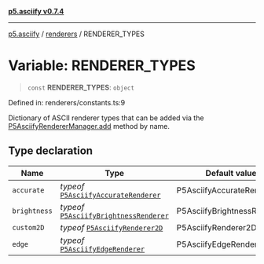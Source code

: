 [**p5.asciify v0.7.4**](../../../README.md)

***

[p5.asciify](../../../README.md) / [renderers](../README.md) / RENDERER\_TYPES

# Variable: RENDERER\_TYPES

> `const` **RENDERER\_TYPES**: `object`

Defined in: renderers/constants.ts:9

Dictionary of ASCII renderer types that can be added via the [P5AsciifyRendererManager.add](../classes/P5AsciifyRendererManager.md#add) method by name.

## Type declaration

| Name | Type | Default value | Defined in |
| ------ | ------ | ------ | ------ |
| <a id="accurate"></a> `accurate` | *typeof* [`P5AsciifyAccurateRenderer`](../namespaces/2d/namespaces/feature/classes/P5AsciifyAccurateRenderer.md) | P5AsciifyAccurateRenderer | renderers/constants.ts:11 |
| <a id="brightness"></a> `brightness` | *typeof* [`P5AsciifyBrightnessRenderer`](../namespaces/2d/namespaces/feature/classes/P5AsciifyBrightnessRenderer.md) | P5AsciifyBrightnessRenderer | renderers/constants.ts:10 |
| <a id="custom2d"></a> `custom2D` | *typeof* [`P5AsciifyRenderer2D`](../namespaces/2d/classes/P5AsciifyRenderer2D.md) | P5AsciifyRenderer2D | renderers/constants.ts:13 |
| <a id="edge"></a> `edge` | *typeof* [`P5AsciifyEdgeRenderer`](../namespaces/2d/namespaces/feature/classes/P5AsciifyEdgeRenderer.md) | P5AsciifyEdgeRenderer | renderers/constants.ts:12 |
